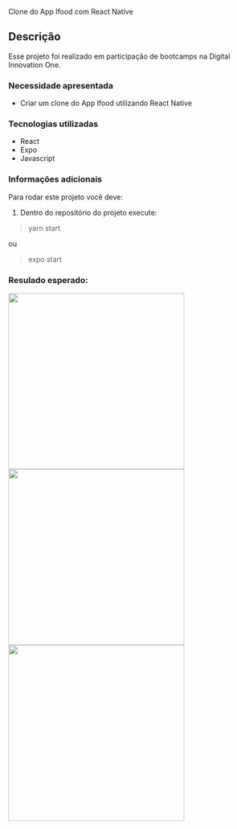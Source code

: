 Clone do App Ifood com React Native

## Descrição
Esse projeto foi realizado em participação de bootcamps na Digital Innovation One.

### Necessidade apresentada
- Criar um clone do App Ifood utilizando React Native

### Tecnologias utilizadas
- React
- Expo
- Javascript

### Informações adicionais

Para rodar este projeto você deve:

1. Dentro do repositório do projeto execute:
> yarn start

ou
> expo start


### Resulado esperado:

<div style="display: inline_block">
  <img height="350" align="center" src="https://user-images.githubusercontent.com/54161035/152435014-2adfd14d-b0d3-4bdb-8d8d-ae51ba1e5b5d.png">
  <img height="350" align="center" src="https://user-images.githubusercontent.com/54161035/152435022-6690874c-f3bd-43f4-8392-ee3c8bf13b65.png">
  <img height="350" align="center" src="https://user-images.githubusercontent.com/54161035/152435025-d7f011d3-60a1-4e4f-b95d-3d225b401764.png">
</div>
